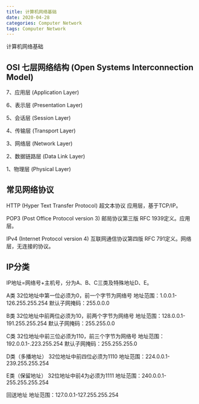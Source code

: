```yaml
---
title: 计算机网络基础
date: 2020-04-28
categories: Computer Network
tags: Computer Network
---
```


计算机网络基础

<!--more-->

## OSI 七层网络结构 (Open Systems Interconnection Model)
7、应用层 (Application Layer)

6、表示层 (Presentation Layer)

5、会话层 (Session Layer)

4、传输层 (Transport Layer)

3、网络层 (Network Layer)

2、数据链路层 (Data Link Layer)

1、物理层 (Physical Layer)

## 常见网络协议
HTTP (Hyper Text Transfer Protocol) 超文本协议
应用层，基于TCP/IP。

POP3 (Post Office Protocol version 3) 邮局协议第三版
RFC 1939定义。应用层。

IPv4 (Internet Protocol version 4) 互联网通信协议第四版
RFC 791定义。网络层，无连接的协议。

## IP分类
IP地址=网络号+主机号，分为A、B、C三类及特殊地址D、E。

A类
32位地址中第一位必须为0，前一个字节为网络号
地址范围：1.0.0.1-126.255.255.254
默认子网掩码：255.0.0.0

B类
32位地址中前两位必须为10，前两个字节为网络号
地址范围：128.0.0.1-191.255.255.254
默认子网掩码：255.255.0.0

C类
32位地址中前三位必须为110，前三个字节为网络号
地址范围：192.0.0.1-.223.255.254
默认子网掩码：255.255.255.0

D类（多播地址）
32位地址中前四位必须为1110
地址范围：224.0.0.1-239.255.255.254

E类（保留地址）
32位地址中前4为必须为1111
地址范围：240.0.0.1-255.255.255.254

回送地址
地址范围：127.0.0.1-127.255.255.254